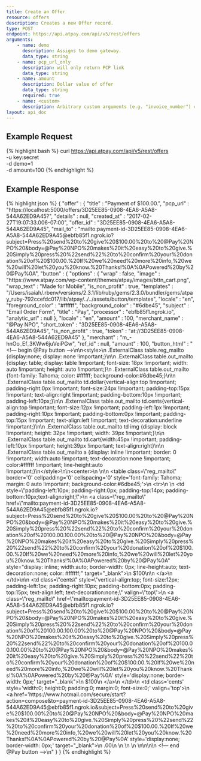 ```yaml
---
title: Create an Offer
resource: offers
description: Creates a new Offer record.
type: POST
endpoint: https://api.atpay.com/api/v5/rest/offers
arguments:
    - name: demo
      description: Assigns to demo gateway.
      data_type: string
    - name: pcp_url_only
      description: will only return PCP link
      data_type: string
    - name: amount
      description: Dollar value of offer
      data_type: string
      required: true
    - name: <custom>
      description: Arbitrary custom arguments (e.g. "invoice_number") can be included, and they will returned with any associated web hook.
layout: api_doc
---
```


## Example Request
{% highlight bash %}
curl https://api.atpay.com/api/v5/rest/offers \
  -u key:secret \
  -d demo=1 \
  -d amount=100
{% endhighlight %}

## Example Response
{% highlight json %}
{
   "offer" : {
      "title" : "Payment of $100.00.",
      "pcp_url" : "https://localhost:5000/offers/3D25EE85-0908-4EA6-A5A8-544A62ED9A45?",
      "details" : null,
      "created_at" : "2017-02-27T19:07:33.006-07:00",
      "offer_id" : "3D25EE85-0908-4EA6-A5A8-544A62ED9A45",
      "mail_to" : "mailto:payment-id-3D25EE85-0908-4EA6-A5A8-544A62ED9A45@ebfb85f1.ngrok.io?subject=Press%20send%20to%20give%20$100.00%20to%20@Pay%20NPO%20&body=@Pay%20NPO%20makes%20it%20easy%20to%20give.%20Simply%20press%20%22send%22%20to%20confirm%20your%20donation%20of%20$100.00.%20If%20we%20need%20more%20info,%20we%20will%20let%20you%20know.%20Thanks!%0A%0APowered%20by%20@Pay%0A",
      "button" : {
         "options" : {
            "wrap" : false,
            "image" : "https://www.atpay.com/wp-content/themes/atpay/images/bttn_cart.png",
            "wrap_text" : "Made for Mobile",
            "is_non_profit" : true,
            "templates" : "/Users/isaiah/.rbenv/versions/2.3.1/lib/ruby/gems/2.3.0/bundler/gems/atpay_ruby-792ccefdc017/lib/atpay/../../assets/button/templates",
            "locale" : "en",
            "foreground_color" : "#ffffff",
            "background_color" : "#6dbe45",
            "subject" : "Email Order Form",
            "title" : "Pay",
            "processor" : "ebfb85f1.ngrok.io",
            "analytic_url" : null
         },
         "locale" : "en",
         "amount" : 100,
         "merchant_name" : "@Pay NPO",
         "short_token" : "3D25EE85-0908-4EA6-A5A8-544A62ED9A45",
         "is_non_profit" : true,
         "token" : "at://3D25EE85-0908-4EA6-A5A8-544A62ED9A45"
      },
      "merchant" : "m_-hnOo_Ef_3KWw6juVeiPGw",
      "ref_id" : null,
      "amount" : 100,
      "button_html" : " <!— begin @Pay button —>\n\n<style>\n  .ExternalClass table.reg_mailto {display:none; display: none !important;}\n\n  .ExternalClass table.out_mailto {display: table; display: table !important; font-size: 18px !important; width: auto !important; height: auto !important;}\n  .ExternalClass table.out_mailto  {font-family: Tahoma; color: #ffffff;  background-color:#6dbe45;}\n\n  .ExternalClass table.out_mailto td.dollar{vertical-align:top !important; padding-right:0px !important; font-size:24px !important;  padding-top:15px !important;  text-align:right !important; padding-bottom:10px !important; padding-left:10px;}\n\n  .ExternalClass table.out_mailto td.cents{vertical-align:top !important; font-size:12px !important; padding-left:1px !important; padding-right:10px !important;  padding-bottom:0px !important; padding-top:15px !important; text-align:left !important; text-decoration:underline !important;}\n\n  .ExternalClass table.out_mailto  td img {display: block !important; height: 32px !important; width: 39px !important;}\n\n  .ExternalClass table.out_mailto  td.cart{width:45px !important; padding-left:10px !important; height:39px !important; text-align:right}\n\n  .ExternalClass table.out_mailto a {display: inline !important; border: 0 !important; width:auto !important; text-decoration:none !important; color:#ffffff !important; line-height:auto !important;}\n</style>\n\n<center>\n    \n\n    <table class=\"reg_mailto\" border='0' cellpadding='0' cellspacing='0' style='font-family: Tahoma; margin: 0 auto !important;  background-color:#6dbe45;'>\n      <tr>\n        \n          <td style=\"padding-left:10px; padding-right:0px; padding-top:14px; padding-bottom:10px;text-align:right;\">\n             <a class=\"reg_mailto\" href=\"mailto:payment-id-3D25EE85-0908-4EA6-A5A8-544A62ED9A45@ebfb85f1.ngrok.io?subject=Press%20send%20to%20give%20$100.00%20to%20@Pay%20NPO%20&body=@Pay%20NPO%20makes%20it%20easy%20to%20give.%20Simply%20press%20%22send%22%20to%20confirm%20your%20donation%20of%20$100.00.%20If%20we%20need%20more%20info,%20we%20will%20let%20you%20know.%20Thanks!%0A%0APowered%20by%20@Pay%0A\" target=\"_blank\" style=\"border-width: 0px;\">\n                <img src=\"https://www.atpay.com/wp-content/themes/atpay/images/bttn_cart.png\" style=\"display:block; border-width: 0px;\" />\n             </a>\n          </td>\n        \n            <td style=\"vertical-align:top; padding-left:10px; padding-right:0px; font-size:24px;  padding-top:15px;  text-align:right; padding-bottom:10px;\" valign=\"top\">\n               <a class=\"reg_mailto\" href=\"mailto:payment-id-3D25EE85-0908-4EA6-A5A8-544A62ED9A45@ebfb85f1.ngrok.io?subject=Press%20send%20to%20give%20$100.00%20to%20@Pay%20NPO%20&body=@Pay%20NPO%20makes%20it%20easy%20to%20give.%20Simply%20press%20%22send%22%20to%20confirm%20your%20donation%20of%20$100.00.%20If%20we%20need%20more%20info,%20we%20will%20let%20you%20know.%20Thanks!%0A%0APowered%20by%20@Pay%0A\" style=\"display: inline; width:auto;  border-width: 0px; line-height:auto; text-decoration:none; color: #ffffff;\" target=\"_blank\">\n               $100\n\n               </a>\n            </td>\n\n            <td class=\"cents\" style=\"vertical-align:top; font-size:12px; padding-left:1px; padding-right:10px;  padding-bottom:0px; padding-top:15px; text-align:left; text-decoration:none;\" valign=\"top\">\n               <a class=\"reg_mailto\" href=\"mailto:payment-id-3D25EE85-0908-4EA6-A5A8-544A62ED9A45@ebfb85f1.ngrok.io?subject=Press%20send%20to%20give%20$100.00%20to%20@Pay%20NPO%20&body=@Pay%20NPO%20makes%20it%20easy%20to%20give.%20Simply%20press%20%22send%22%20to%20confirm%20your%20donation%20of%20$100.00.%20If%20we%20need%20more%20info,%20we%20will%20let%20you%20know.%20Thanks!%0A%0APowered%20by%20@Pay%0A\" style=\"display: inline; border: 0 !important; width:auto; text-decoration:none !important; color:#ffffff; line-height:auto;\"  valign=\"top\" target=\"_blank\">.00</a>\n            </td>\n\n      </tr>\n    </table>\n\n    <table class='out_mailto'  border='0' cellpadding='0' cellspacing='0' style='width:0; height:0; padding:0; margin:0; font-size:0;'>\n      <tr>\n        \n          <td class='cart'>\n              <a href='https://www.hotmail.com/secure/start?action=compose&to=payment-id-3D25EE85-0908-4EA6-A5A8-544A62ED9A45@ebfb85f1.ngrok.io&subject=Press%20send%20to%20give%20$100.00%20to%20@Pay%20NPO%20&body=@Pay%20NPO%20makes%20it%20easy%20to%20give.%20Simply%20press%20%22send%22%20to%20confirm%20your%20donation%20of%20$100.00.%20If%20we%20need%20more%20info,%20we%20will%20let%20you%20know.%20Thanks!%0A%0APowered%20by%20@Pay%0A' style='display:none; border-width: 0px;'  target=\"_blank\">\n              <img src='https://www.atpay.com/wp-content/themes/atpay/images/bttn_cart.png' style='margin: 0px; width:0px; height:0px;  border-width: 0px;'>\n              </a>\n          </td>\n        \n        <td class='dollar' style='width:0; height:0; padding:0; margin:0; font-size:0;' valign='top'>\n          <a href='https://www.hotmail.com/secure/start?action=compose&to=payment-id-3D25EE85-0908-4EA6-A5A8-544A62ED9A45@ebfb85f1.ngrok.io&subject=Press%20send%20to%20give%20$100.00%20to%20@Pay%20NPO%20&body=@Pay%20NPO%20makes%20it%20easy%20to%20give.%20Simply%20press%20%22send%22%20to%20confirm%20your%20donation%20of%20$100.00.%20If%20we%20need%20more%20info,%20we%20will%20let%20you%20know.%20Thanks!%0A%0APowered%20by%20@Pay%0A' style='display:none; border-width: 0px;'  target=\"_blank\">\n            $100\n          </a>\n        </td>\n        <td class='cents' style='width:0; height:0; padding:0; margin:0; font-size:0;' valign='top'>\n        <a href='https://www.hotmail.com/secure/start?action=compose&to=payment-id-3D25EE85-0908-4EA6-A5A8-544A62ED9A45@ebfb85f1.ngrok.io&subject=Press%20send%20to%20give%20$100.00%20to%20@Pay%20NPO%20&body=@Pay%20NPO%20makes%20it%20easy%20to%20give.%20Simply%20press%20%22send%22%20to%20confirm%20your%20donation%20of%20$100.00.%20If%20we%20need%20more%20info,%20we%20will%20let%20you%20know.%20Thanks!%0A%0APowered%20by%20@Pay%0A' style='display:none; border-width: 0px;'  target=\"_blank\">\n          .00\n        </a>\n        </td>\n      </tr>\n    </table>\n</center>\n\n\n <!— end @Pay button —>\n"
   }
}
{% endhighlight %}
